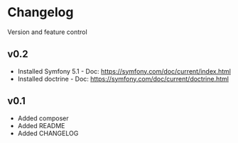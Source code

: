 # Changelog

Version and feature control

## v0.2

* Installed Symfony 5.1 - Doc: https://symfony.com/doc/current/index.html
* Installed doctrine - Doc: https://symfony.com/doc/current/doctrine.html

## v0.1

* Added composer
* Added README
* Added CHANGELOG
